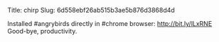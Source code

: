 Title: chirp
Slug: 6d558ebf26ab515b3ae5b876d3868d4d

Installed #angrybirds directly in #chrome browser: <a href="http://bit.ly/lLxRNE">http://bit.ly/lLxRNE</a>  Good-bye, productivity.
